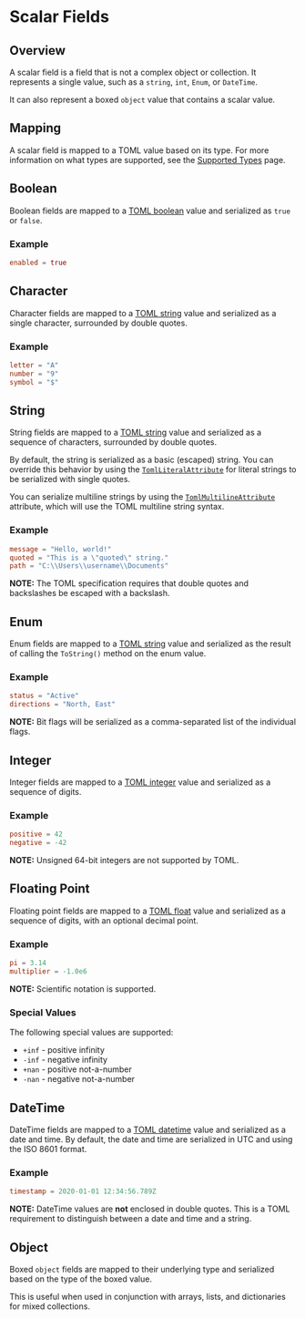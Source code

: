 # Scalar Fields

## Overview

A scalar field is a field that is not a complex object or collection.
It represents a single value, such as a `string`, `int`, `Enum`, or `DateTime`.

It can also represent a boxed `object` value that contains a scalar value.

## Mapping

A scalar field is mapped to a TOML value based on its type.
For more information on what types are supported, see the [Supported Types](../supported-types.md) page.

## Boolean

Boolean fields are mapped to a [TOML boolean](https://toml.io/en/v1.0.0#boolean) value and serialized as `true` or `false`.

### Example

```toml
enabled = true
```

## Character

Character fields are mapped to a [TOML string](https://toml.io/en/v1.0.0#string) value and serialized as a single character, surrounded by double quotes.

### Example

```toml
letter = "A"
number = "9"
symbol = "$"
```

## String

String fields are mapped to a [TOML string](https://toml.io/en/v1.0.0#string) value and serialized as a sequence of characters, surrounded by double quotes.

By default, the string is serialized as a basic (escaped) string.
You can override this behavior by using the [`TomlLiteralAttribute`](../attributes/toml-literal-attribute.md) for literal strings to be serialized with single quotes.

You can serialize multiline strings by using the [`TomlMultilineAttribute`](../attributes/toml-multiline-attribute.md) attribute, which will use the TOML multiline string syntax.

### Example

```toml
message = "Hello, world!"
quoted = "This is a \"quoted\" string."
path = "C:\\Users\\username\\Documents"
```

**NOTE:** The TOML specification requires that double quotes and backslashes be escaped with a backslash.

## Enum

Enum fields are mapped to a [TOML string](https://toml.io/en/v1.0.0#string) value and serialized as the result of calling the `ToString()` method on the enum value.

### Example

```toml
status = "Active"
directions = "North, East"
```

**NOTE:** Bit flags will be serialized as a comma-separated list of the individual flags.

## Integer

Integer fields are mapped to a [TOML integer](https://toml.io/en/v1.0.0#integer) value and serialized as a sequence of digits.

### Example

```toml
positive = 42
negative = -42
```

**NOTE:** Unsigned 64-bit integers are not supported by TOML.

## Floating Point

Floating point fields are mapped to a [TOML float](https://toml.io/en/v1.0.0#float) value and serialized as a sequence of digits, with an optional decimal point.

### Example

```toml
pi = 3.14
multiplier = -1.0e6
```

**NOTE:** Scientific notation is supported.

### Special Values

The following special values are supported:

- `+inf` - positive infinity
- `-inf` - negative infinity
- `+nan` - positive not-a-number
- `-nan` - negative not-a-number

## DateTime

DateTime fields are mapped to a [TOML datetime](https://toml.io/en/v1.0.0#local-date-time) value and serialized as a date and time.
By default, the date and time are serialized in UTC and using the ISO 8601 format.

### Example

```toml
timestamp = 2020-01-01 12:34:56.789Z
```

**NOTE:** DateTime values are **not** enclosed in double quotes. This is a TOML requirement to distinguish between a date and time and a string.

## Object

Boxed `object` fields are mapped to their underlying type and serialized based on the type of the boxed value.

This is useful when used in conjunction with arrays, lists, and dictionaries for mixed collections.
